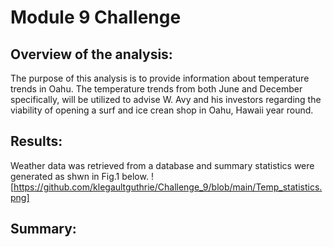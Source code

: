 # Module 9 Challenge

## Overview of the analysis:
The purpose of this analysis is to provide information about temperature trends in Oahu. The temperature trends from both June and December specifically, will be utilized to advise W. Avy and his investors regarding the viability of opening a surf and ice crean shop in Oahu, Hawaii year round.

## Results:
Weather data was retrieved from a database and summary statistics were generated as shwn in Fig.1 below.
! [https://github.com/klegaultguthrie/Challenge_9/blob/main/Temp_statistics.png]



## Summary:
